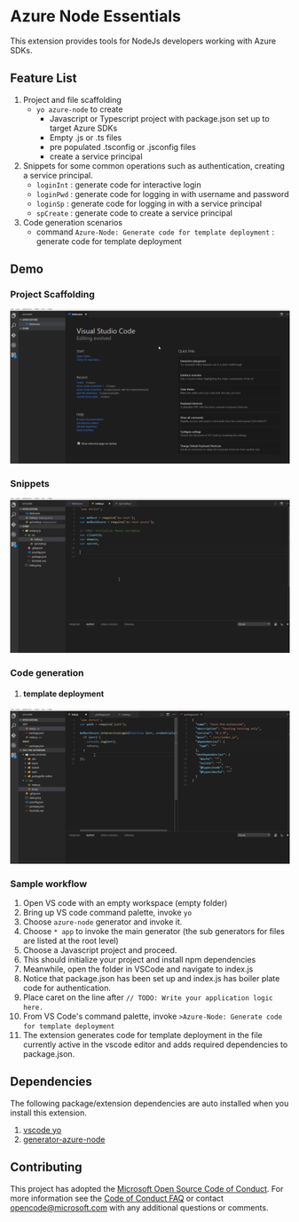 # Azure Node Essentials

This extension provides tools for NodeJs developers working with Azure SDKs.

## Feature List

1. Project and file scaffolding
   * `yo azure-node` to create
      * Javascript or Typescript project with package.json set up to target Azure SDKs
      * Empty .js or .ts files
      * pre populated .tsconfig or .jsconfig files
      * create a service principal
1. Snippets for some common operations such as authentication, creating a service principal.
   * `loginInt` : generate code for interactive login
   * `loginPwd` : generate code for logging in with username and password
   * `loginSp`  : generate code for logging in with a service principal
   * `spCreate` : generate code to create a service principal
1. Code generation scenarios
   * command `Azure-Node: Generate code for template deployment` : generate code for template deployment

## Demo

### Project Scaffolding

![Project Scaffolding](resources/help/project-scaffolding.gif)

### Snippets

![Snippets](resources/help/snippets.gif)

### Code generation

1. #### template deployment

![Code gen for template deployment](resources/help/codegen-templatedeploy.gif)

### Sample workflow

1. Open VS code with an empty workspace (empty folder)
1. Bring up VS code command palette, invoke `yo`
1. Choose `azure-node` generator and invoke it.
1. Choose `* app` to invoke the main generator (the sub generators for files are listed at the root level)
1. Choose a Javascript project and proceed.
1. This should initialize your project and install npm dependencies
1. Meanwhile, open the folder in VSCode and navigate to index.js
1. Notice that package.json has been set up and index.js has boiler plate code for authentication.
1. Place caret on the line after `// TODO: Write your application logic here.`
1. From VS Code's command palette, invoke `>Azure-Node: Generate code for template deployment`
1. The extension generates code for template deployment in the file currently active in the vscode editor and adds required dependencies to package.json.

## Dependencies

The following package/extension dependencies are auto installed when you install this extension.

1. [vscode yo](https://marketplace.visualstudio.com/items?itemName=samverschueren.yo)
1. [generator-azure-node](https://github.com/Azure/generator-azure-node)

## Contributing

This project has adopted the [Microsoft Open Source Code of Conduct](https://opensource.microsoft.com/codeofconduct/). For more information see the [Code of Conduct FAQ](https://opensource.microsoft.com/codeofconduct/faq/) or contact [opencode@microsoft.com](mailto:opencode@microsoft.com) with any additional questions or comments.
